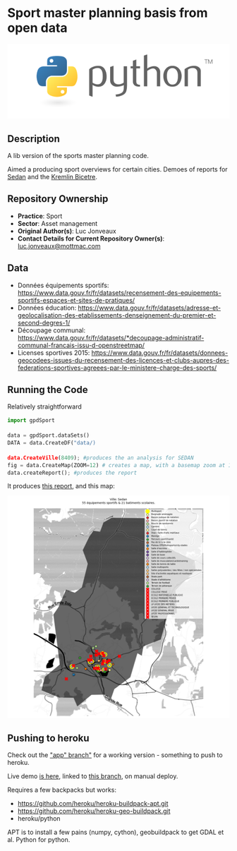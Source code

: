# Sport master planning basis from open data

![Python Logo](./python_logo.png)

## Description

A lib version of the sports master planning code.

Aimed a producing sport overviews for certain cities. Demoes of reports for [Sedan](examples/outputs/rapports_8409.docx) and the [Kremlin Bicetre](examples/outputs/rapports_94043.docx).

## Repository Ownership
* **Practice**: Sport
* **Sector**: Asset management
* **Original Author(s)**: Luc Jonveaux
* **Contact Details for Current Repository Owner(s)**: luc.jonveaux@mottmac.com 

## Data

* Données équipements sportifs: https://www.data.gouv.fr/fr/datasets/recensement-des-equipements-sportifs-espaces-et-sites-de-pratiques/ 
* Données éducation: https://www.data.gouv.fr/fr/datasets/adresse-et-geolocalisation-des-etablissements-denseignement-du-premier-et-second-degres-1/ 
* Découpage communal: https://www.data.gouv.fr/fr/datasets/*decoupage-administratif-communal-francais-issu-d-openstreetmap/ 
* Licenses sportives 2015: https://www.data.gouv.fr/fr/datasets/donnees-geocodees-issues-du-recensement-des-licences-et-clubs-aupres-des-federations-sportives-agreees-par-le-ministere-charge-des-sports/ 


## Running the Code

Relatively straightforward

```python
import gpdSport

data = gpdSport.dataSets()
DATA = data.CreateDF("data/)

data.CreateVille(8409); #produces the an analysis for SEDAN
fig = data.CreateMap(ZOOM=12) # creates a map, with a basemap zoom at 12
data.createReport(); #produces the report

```

It produces [this report](examples/outputs/rapports_8409.docx), and this map:

![](examples/outputs/8409_terrain.png)

## Pushing to heroku

Check out the ["app" branch"](https://github.com/mm80843/sports_maps/tree/app) for a working version - something to push to heroku.

Live demo [is here](https://res-sd.herokuapp.com/), linked to [this branch](https://github.com/mm80843/sports_maps/tree/app), on manual deploy.

Requires a few backpacks but works:
* https://github.com/heroku/heroku-buildpack-apt.git
* https://github.com/heroku/heroku-geo-buildpack.git
* heroku/python

APT is to install a few pains (numpy, cython), geobuildpack to get GDAL et al. Python for python.
